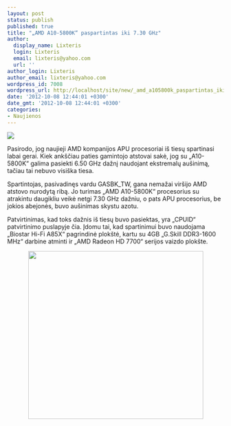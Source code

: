 ```yaml
---
layout: post
status: publish
published: true
title: "„AMD A10-5800K“ paspartintas iki 7.30 GHz"
author:
  display_name: Lixteris
  login: Lixteris
  email: lixteris@yahoo.com
  url: ''
author_login: Lixteris
author_email: lixteris@yahoo.com
wordpress_id: 7008
wordpress_url: http://localhost/site/new/_amd_a105800k_paspartintas_iki_730_ghz/
date: '2012-10-08 12:44:01 +0300'
date_gmt: '2012-10-08 12:44:01 +0300'
categories:
- Naujienos
---
```

<p><div class="imgright"><img src="http://technews.lt/upload/AMDAAPUwhite.jpg"  /></div></p>
<p>
	Pasirodo, jog naujieji AMD kompanijos APU procesoriai i&scaron; tiesų spartinasi labai gerai. Kiek ank&scaron;čiau paties gamintojo atstovai sakė, jog su &bdquo;A10-5800K&ldquo; galima pasiekti 6.50 GHz dažnį naudojant ekstremalų au&scaron;inimą, tačiau tai nebuvo visi&scaron;ka tiesa.</p>
<p>
	Spartintojas, pasivadinęs vardu GASBK_TW, gana nemažai vir&scaron;ijo AMD atstovo nurodytą ribą. Jo turimas &bdquo;AMD A10-5800K&ldquo; procesorius su atrakintu daugikliu veikė netgi 7.30 GHz dažniu, o pats APU procesorius, be jokios abejonės, buvo au&scaron;inimas skystu azotu.</p>
<p>
	Patvirtinimas, kad toks dažnis i&scaron; tiesų buvo pasiektas, yra &bdquo;CPUID&ldquo; patvirtinimo puslapyje čia. Įdomu tai, kad spartinimui buvo naudojama &bdquo;Biostar Hi-Fi A85X&ldquo; pagrindinė plok&scaron;tė, kartu su 4GB &bdquo;G.Skill DDR3-1600 MHz&ldquo; darbine atminti ir &bdquo;AMD Radeon HD 7700&ldquo; serijos vaizdo plok&scaron;te.</p>
<p style="text-align: center;">
	<img alt="" src="http://technews.lt/userfiles/trinity_ln2.jpg" style="width: 407px; height: 390px;" /></p>
